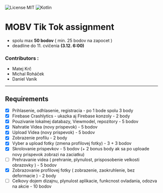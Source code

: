 ![License MIT](https://img.shields.io/badge/License-MIT-green)
![Kotlin](https://img.shields.io/badge/Kotlin-1.4.10-blue)
# MOBV Tik Tok assignment
- spolu max **50 bodov** ( min. 25 bodov na zapocet )
- deadline do 11. cvičenia **(3.12. 6:00)**

### Contributors :
- Matej Krč
- Michal Roháček
- Daniel Vaník

---

## Requirements
- [x] Prihlasenie, odhlasenie, registracia - po 1 bode spolu 3 body
- [x] Firebase Crashlytics - ukazka aj Firebase konzoly - 2 body
- [x] Pouzivanie lokalnej databazy, Viewmodel, repozitory - 5 bodov
- [x] Nahratie Videa (novy prispevok) - 5 bodov
- [x] Upload Videa (novy prispevok) - 5 bodov
- [x] Zobrazenie profilu - 2 body
- [x] Vyber a upload fotky (zmena profilovej fotky) - 3 + 3 bodov
- [x] Skrolovanie prispevkov - 5 bodov (+ 2 bonus body ak sa po uploade novy prispevok zobrazi na zaciatku)
- [ ] Prehravanie videa ( prehranie, plynulost, prisposobenie velkosti obrazovky ) - 5 bodov
- [x] Zobrazovanie profilovej fotky ( zobrazenie, zaokruhlenie, bez deformacie ) - 2 body
- [ ] Celkovy dojem dizajnu, plynulost aplikacie, funkcnost ovladania, odozva na akcie - 10 bodov